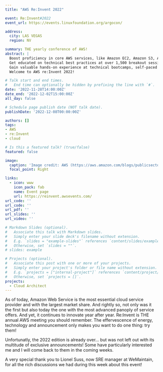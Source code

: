 ```yaml
---
title: "AWS Re:Invent 2022"

event: Re:Invent#2022
event_url: https://events.linuxfoundation.org/argocon/

address:
  city: LAS VEGAS
  region: NV

summary: THE yearly conference of AWS!
abstract: |
  Boost proficiency in core AWS services, like Amazon EC2, Amazon S3, Amazon RDS, Amazon Redshift, and Amazon Aurora.
  Get educated on technical best practices at over 1,500 breakout sessions on topics such as cloud architecture, continuous deployment, large-scale migrations, machine learning, and more.
  Gain valuable hands-on experience at technical bootcamps, self-paced labs, two-hour workshops, and hackathons, which I can bring back to my team.
  Welcome to AWS re:Invent 2022!

# Talk start and end times.
#   End time can optionally be hidden by prefixing the line with `#`.
date: '2022-11-28T14:00:00Z'
date_end: '2022-12-02T15:00:00Z'
all_day: false

# Schedule page publish date (NOT talk date).
publishDate: '2022-12-08T00:00:00Z'

authors: []
tags:
- AWS
- re:Invent
- cloud

# Is this a featured talk? (true/false)
featured: false

image:
  caption: 'Image credit: AWS (https://aws.amazon.com/blogs/publicsector/get-prepared-reinvent-2022-public-sector-guide/)'
  focal_point: Right

links:
  - icon: www
    icon_pack: fab
    name: Event page
    url: https://reinvent.awsevents.com/
url_code: ''
url_code: ''
url_pdf: ''
url_slides: ''
url_video: ''

# Markdown Slides (optional).
#   Associate this talk with Markdown slides.
#   Simply enter your slide deck's filename without extension.
#   E.g. `slides = "example-slides"` references `content/slides/example-slides.md`.
#   Otherwise, set `slides = ""`.
# slides: example

# Projects (optional).
#   Associate this post with one or more of your projects.
#   Simply enter your project's folder or file name without extension.
#   E.g. `projects = ["internal-project"]` references `content/project/deep-learning/index.md`.
#   Otherwise, set `projects = []`.
projects:
  - Cloud Architect
---
```


As of today, Amazon Web Service is the most essential cloud service provider and with the largest market share. And rightly so, not only was it the first but also today the one with the most advanced panoply of service offers. And yet, it continues to innovate year after year. Re:Invent is THE annual AWS meeting you should remember. The effervescence of energy, technology and announcement only makes you want to do one thing: try them!

Unfortunatly, the 2022 edition is already over... but was not left out with its multitude of exclusive announcements! Some have particularly interested me and I will come back to them in the coming weeks.

A very special thank you to Lionel Suss, now SRE manager at WeMaintain, for all the rich discussions we had during this week about this event!
